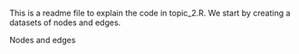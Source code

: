 This is a readme file to explain the code in topic_2.R.
We start by creating a datasets of nodes and edges. 

Nodes and edges